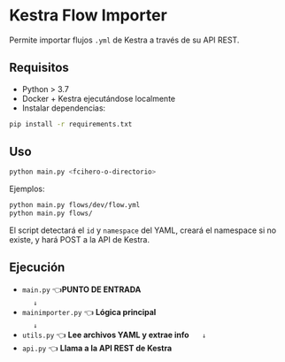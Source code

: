 # Kestra Flow Importer

Permite importar flujos `.yml` de Kestra a través de su API REST.

##  Requisitos

- Python > 3.7
- Docker + Kestra ejecutándose localmente
- Instalar dependencias:

```bash
pip install -r requirements.txt
```

##  Uso

```bash
python main.py <fcihero-o-directorio>
```

Ejemplos:

```bash
python main.py flows/dev/flow.yml
python main.py flows/
```

El script detectará el `id` y `namespace` del YAML, creará el namespace si no existe, y hará POST a la API de Kestra.


## Ejecución

- `main.py`        👈**PUNTO DE ENTRADA**  
  &nbsp;&nbsp;&nbsp;&nbsp;&nbsp;`↓ ` 
- `mainimporter.py`      👈 **Lógica principal**  
  &nbsp;&nbsp;&nbsp;&nbsp;&nbsp;`↓ ` 
- `utils.py`       👈 **Lee archivos YAML y extrae info**
   &nbsp;&nbsp;&nbsp;&nbsp;&nbsp;`↓ `
- `api.py`          👈 **Llama a la API REST de Kestra**
